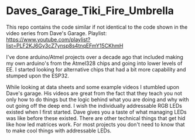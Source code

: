 # Daves_Garage_Tiki_Fire_Umbrella

This repo contains the code similar if not identical to the code shown in the video series from Dave's Garage. Playlist: https://www.youtube.com/playlist?list=PLF2KJ6Gy3cZ7ynsp8s4tnqEFmY15CKhmH

I've done arduino/Atmel projects over a decade ago that included making my own arduino's from the Atmel328 chips and going into lower levels of EE. I started looking for alternative chips that had a bit more capability and stumped upon the ESP32.

While looking at data sheets and some example videos I stumbled upon Dave's garage. His videos are great from the fact that they teach you not only how to do things but the logic behind what you are doing and why with out going off the deep end. I wish the individually addressable RGB LEDs existed when I first started. Dave gives you a taste of what managing LEDs was like before these existed. There are other technical things that get hid like how led matrices work. For most projects you don't need to know that to make cool things with addressable LEDs.
